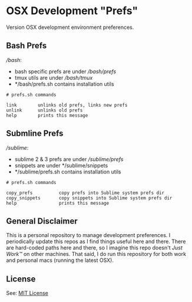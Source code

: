 # OSX Development "Prefs"

Version OSX development environment preferences.

## Bash Prefs

*/bash*:

- bash specific prefs are under */bash/prefs*
- tmux utils are under */bash/tmux*
- */bash/prefs.sh contains installation utils


```
# prefs.sh commands

link        unlinks old prefs, links new prefs
unlink      unlinks old prefs
help        prints this message

```

## Submline Prefs

*/sublime*:

- sublime 2 & 3 prefs are under */sublime/prefs*
- snippets are under */sublime/snippets
- */sublime/prefs.sh contains installation utils

```
# prefs.sh commands

copy_prefs          copy prefs into Sublime system prefs dir
copy_snippets       copy snippets into Sublime system prefs dir
help                prints this message
```

## General Disclaimer

This is a personal repository to manage development preferences. I periodically update this repos as I find things useful here and there. There are hard-coded paths here and there, so I imagine this repo doesn't *Just Work™* on other machines. That said, I do run this repository for both work and personal macs (running the latest OSX).

## License

See: [MIT License](./LICENSE.md)
